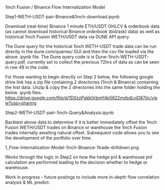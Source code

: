 1inch Fusion / Binance Flow Internalization Model

Step1-WETH-USDT-pair-Binance&1inch-download.ipynb

Download (real-time) Binance 1 minute ETH/USDT OHLCV & orderbook data (as cannot download historical Binance *orderbook* (bid/ask) data) as well as historical 1inch Fusion WETH/USDT data via DUNE API query.

The Dune query for the historical 1inch WETH-USDT trade data can be run directly in the dune.com/queries/ GUI and then the csv file loaded via the above .ipynb file.
The Dune query code is is Dune-1inch-WETH-USDT-query.pdf, currently set to collect the previous 72hrs of data as can be seen in row 49 in the code.

For those wanting to begin directly on Step 2 below, the following google drive link has a zip file containing 2 directories (1inch & Binance) containing the hist data. 
Unzip & copy the 2 directories into the same folder holding the below .ipynb files. 
https://drive.google.com/file/d/1D0zzPskb0rbmYdp5622mdsdLviD87iIc/view?usp=sharing

Step2-WETH-USDT-pair-1inch-Query&Analysis.ipynb 

Backtest above data to determine if it is better immediately offset the 1inch Fusion WETH/USDT trades on Binance or warehouse the 1inch Fusion trades internally awaiting natural offset.
Subsequent code allows you to see the development of the portfolio over time.

1_Flow-Internalization-Model-1inch-Binance-1trade-drilldown.png

Works through the logic in Step2 on how the hedge pnl & warehouse pnl calculation are performed leading to the decision whether to hedge or warehouse. 

Work in progress - future postings to include more in-depth flow correlation analysis & ML predict.
